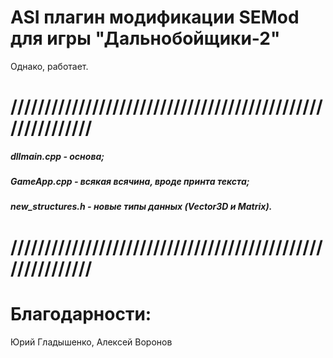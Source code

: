 # ASI плагин модификации SEMod для игры "Дальнобойщики-2"
Однако, работает.

# //////////////////////////////////////////////////////////
##### dllmain.cpp - основа;
##### GameApp.cpp - всякая всячина, вроде принта текста;

##### new_structures.h - новые типы данных (Vector3D и Matrix).
# //////////////////////////////////////////////////////////

# Благодарности:
Юрий Гладышенко, Алексей Воронов
